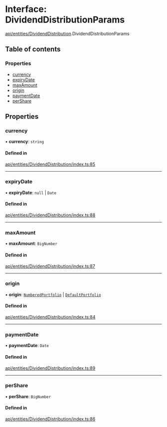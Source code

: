 # Interface: DividendDistributionParams

[api/entities/DividendDistribution](../wiki/api.entities.DividendDistribution).DividendDistributionParams

## Table of contents

### Properties

- [currency](../wiki/api.entities.DividendDistribution.DividendDistributionParams#currency)
- [expiryDate](../wiki/api.entities.DividendDistribution.DividendDistributionParams#expirydate)
- [maxAmount](../wiki/api.entities.DividendDistribution.DividendDistributionParams#maxamount)
- [origin](../wiki/api.entities.DividendDistribution.DividendDistributionParams#origin)
- [paymentDate](../wiki/api.entities.DividendDistribution.DividendDistributionParams#paymentdate)
- [perShare](../wiki/api.entities.DividendDistribution.DividendDistributionParams#pershare)

## Properties

### currency

• **currency**: `string`

#### Defined in

[api/entities/DividendDistribution/index.ts:85](https://github.com/PolymeshAssociation/polymesh-sdk/blob/46129005/src/api/entities/DividendDistribution/index.ts#L85)

___

### expiryDate

• **expiryDate**: ``null`` \| `Date`

#### Defined in

[api/entities/DividendDistribution/index.ts:88](https://github.com/PolymeshAssociation/polymesh-sdk/blob/46129005/src/api/entities/DividendDistribution/index.ts#L88)

___

### maxAmount

• **maxAmount**: `BigNumber`

#### Defined in

[api/entities/DividendDistribution/index.ts:87](https://github.com/PolymeshAssociation/polymesh-sdk/blob/46129005/src/api/entities/DividendDistribution/index.ts#L87)

___

### origin

• **origin**: [`NumberedPortfolio`](../wiki/api.entities.NumberedPortfolio.NumberedPortfolio) \| [`DefaultPortfolio`](../wiki/api.entities.DefaultPortfolio.DefaultPortfolio)

#### Defined in

[api/entities/DividendDistribution/index.ts:84](https://github.com/PolymeshAssociation/polymesh-sdk/blob/46129005/src/api/entities/DividendDistribution/index.ts#L84)

___

### paymentDate

• **paymentDate**: `Date`

#### Defined in

[api/entities/DividendDistribution/index.ts:89](https://github.com/PolymeshAssociation/polymesh-sdk/blob/46129005/src/api/entities/DividendDistribution/index.ts#L89)

___

### perShare

• **perShare**: `BigNumber`

#### Defined in

[api/entities/DividendDistribution/index.ts:86](https://github.com/PolymeshAssociation/polymesh-sdk/blob/46129005/src/api/entities/DividendDistribution/index.ts#L86)

